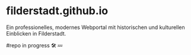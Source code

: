 # filderstadt.github.io

Ein professionelles, modernes Webportal mit historischen und kulturellen Einblicken in Filderstadt.

#repo in progress 🛠️ 💤
